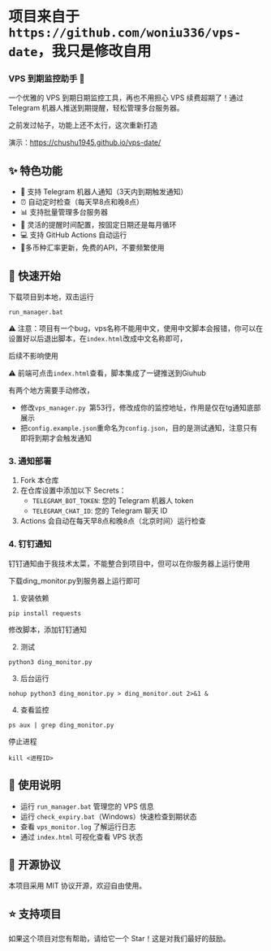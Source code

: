 # 项目来自于`https://github.com/woniu336/vps-date`，我只是修改自用

### VPS 到期监控助手 🚀

一个优雅的 VPS 到期日期监控工具，再也不用担心 VPS 续费超期了！通过 Telegram 机器人推送到期提醒，轻松管理多台服务器。

之前发过帖子，功能上还不太行，这次重新打造

演示：https://chushu1945.github.io/vps-date/

## ✨ 特色功能

- 🤖 支持 Telegram 机器人通知（3天内到期触发通知）
- ⏰ 自动定时检查（每天早8点和晚8点）
- 📊 支持批量管理多台服务器
- 🔔 灵活的提醒时间配置，按固定日期还是每月循环
- 💻 支持 GitHub Actions 自动运行
- 🔔多币种汇率更新，免费的API，不要频繁使用




## 🚀 快速开始

下载项目到本地，双击运行

```
run_manager.bat
```

⚠️ 注意：项目有一个bug，vps名称不能用中文，使用中文脚本会报错，你可以在设置好以后退出脚本，在`index.html`改成中文名称即可，

后续不影响使用

⚠️ 前端可点击`index.html`查看，脚本集成了一键推送到Giuhub

有两个地方需要手动修改，

- 修改`vps_manager.py `第53行，修改成你的监控地址，作用是仅在tg通知底部展示
- 把`config.example.json`重命名为`config.json`，目的是测试通知，注意只有即将到期才会触发通知





### 3. 通知部署

1. Fork 本仓库
2. 在仓库设置中添加以下 Secrets：
   - `TELEGRAM_BOT_TOKEN`: 您的 Telegram 机器人 token
   - `TELEGRAM_CHAT_ID`: 您的 Telegram 聊天 ID
3. Actions 会自动在每天早8点和晚8点（北京时间）运行检查



### 4. 钉钉通知

钉钉通知由于我技术太菜，不能整合到项目中，但可以在你服务器上运行使用

下载ding_monitor.py到服务器上运行即可

1. 安装依赖

```
pip install requests
```

修改脚本，添加钉钉通知


2. 测试

```
python3 ding_monitor.py
```


3. 后台运行

```
nohup python3 ding_monitor.py > ding_monitor.out 2>&1 &
```



4. 查看监控

```
ps aux | grep ding_monitor.py
```

停止进程

```
kill <进程ID>
```



## 📝 使用说明

- 运行 `run_manager.bat` 管理您的 VPS 信息
- 运行 `check_expiry.bat`（Windows）快速检查到期状态
- 查看 `vps_monitor.log` 了解运行日志
- 通过 `index.html` 可视化查看 VPS 状态



## 📜 开源协议

本项目采用 MIT 协议开源，欢迎自由使用。

## ⭐ 支持项目

如果这个项目对您有帮助，请给它一个 Star！这是对我们最好的鼓励。

